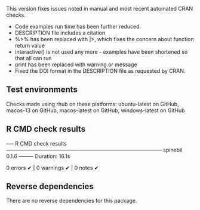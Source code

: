 This version fixes issues noted in manual and most recent automated CRAN checks.

* Code examples run time has been further reduced.
* DESCRIPTION file includes a citation
* %>% has been replaced with |>, which fixes the concern about function return value
* interactive() is not used any more - examples have been shortened so that all can run
* print has been replaced with warning or message
* Fixed the DOI format in the DESCRIPTION file as requested by CRAN.

## Test environments

Checks made using rhub on these platforms: ubuntu-latest on GitHub, macos-13 on GitHub, macos-latest on GitHub, windows-latest on GitHub

## R CMD check results


── R CMD check results ────────────────────────────────────────── spinebil 0.1.6 ────
Duration: 16.1s

0 errors ✔ | 0 warnings ✔ | 0 notes ✔

## Reverse dependencies

There are no reverse dependencies for this package.
